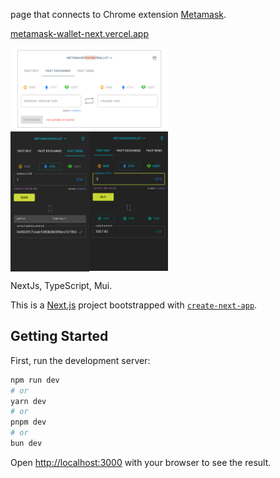 page that connects to Chrome extension [Metamask](https://metamask.io).

[metamask-wallet-next.vercel.app](https://metamask-wallet-next.vercel.app/)

<img src="./public/v/metamask-3.png" width=50% height=50% alt="screenshot"/>
<div style="display: flex;">
<img src="./public/v/metamask-1.png" width=25% height=25% alt="screenshot"/><img src="./public/v/metamask-2.png" width=25% height=25% alt="screenshot"/>
</div>

NextJs, TypeScript, Mui.

This is a [Next.js](https://nextjs.org/) project bootstrapped with [`create-next-app`](https://github.com/vercel/next.js/tree/canary/packages/create-next-app).

## Getting Started

First, run the development server:

```bash
npm run dev
# or
yarn dev
# or
pnpm dev
# or
bun dev
```

Open [http://localhost:3000](http://localhost:3000) with your browser to see the result.